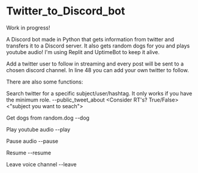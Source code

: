 # Twitter_to_Discord_bot
Work in progress!

A Discord bot made in Python that gets information from twitter and transfers it to a Discord server.
It also gets random dogs for you and plays youtube audio!
I'm using Replit and UptimeBot to keep it alive.

Add a twitter user to follow in streaming and every post will be sent to a chosen discord channel.
In line 48 you can add your own twitter to follow.

There are also some functions:

Search twitter for a specific subject/user/hashtag. It only works if you have the minimum role.
--public_tweet_about <Consider RT's? True/False> <"subject you want to seach">

Get dogs from random.dog
--dog

Play youtube audio 
--play <URL>
  
Pause audio
--pause
  
Resume
--resume
  
Leave voice channel
--leave

